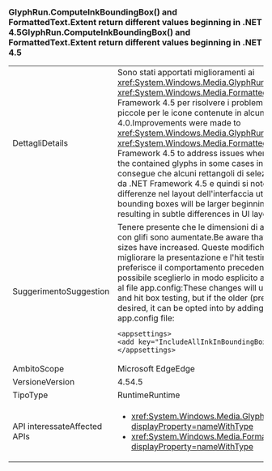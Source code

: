 ### <a name="glyphruncomputeinkboundingbox-and-formattedtextextent-return-different-values-beginning-in-net-45"></a><span data-ttu-id="1de0a-101">GlyphRun.ComputeInkBoundingBox() and FormattedText.Extent return different values beginning in .NET 4.5</span><span class="sxs-lookup"><span data-stu-id="1de0a-101">GlyphRun.ComputeInkBoundingBox() and FormattedText.Extent return different values beginning in .NET 4.5</span></span>

|   |   |
|---|---|
|<span data-ttu-id="1de0a-102">Dettagli</span><span class="sxs-lookup"><span data-stu-id="1de0a-102">Details</span></span>|<span data-ttu-id="1de0a-103">Sono stati apportati miglioramenti ai <xref:System.Windows.Media.GlyphRun.ComputeInkBoundingBox> e <xref:System.Windows.Media.FormattedText.Extent> in .NET Framework 4.5 per risolvere i problemi in cui le finestre sono troppo piccole per le icone contenute in alcuni casi in .NET Framework 4.0.</span><span class="sxs-lookup"><span data-stu-id="1de0a-103">Improvements were made to <xref:System.Windows.Media.GlyphRun.ComputeInkBoundingBox> and <xref:System.Windows.Media.FormattedText.Extent> in the .NET Framework 4.5 to address issues where the boxes were too small for the contained glyphs in some cases in the .NET Framework 4.0.</span></span> <span data-ttu-id="1de0a-104">Ne consegue che alcuni rettangoli di selezione sono più grandi a partire da .NET Framework 4.5 e quindi si noteranno alcune piccole differenze nel layout dell'interfaccia utente.</span><span class="sxs-lookup"><span data-stu-id="1de0a-104">As a result of this, some bounding boxes will be larger beginning in the .NET Framework 4.5, resulting in subtle differences in UI layout.</span></span>|
|<span data-ttu-id="1de0a-105">Suggerimento</span><span class="sxs-lookup"><span data-stu-id="1de0a-105">Suggestion</span></span>|<span data-ttu-id="1de0a-106">Tenere presente che le dimensioni di alcuni rettangoli di selezione con glifi sono aumentate.</span><span class="sxs-lookup"><span data-stu-id="1de0a-106">Be aware that some glyph bounding box sizes have increased.</span></span> <span data-ttu-id="1de0a-107">Queste modifiche consentiranno in genere di migliorare la presentazione e l'hit testing per i rettangoli, ma se si preferisce il comportamento precedente alla versione .NET 4.5, è possibile sceglierlo in modo esplicito aggiungendo la voce seguente al file app.config:</span><span class="sxs-lookup"><span data-stu-id="1de0a-107">These changes will usually improve presentation and hit box testing, but if the older (pre-.NET 4.5) behavior is desired, it can be opted into by adding the following entry to the app.config file:</span></span><pre><code class="language-xml">&lt;appsettings&gt;&#13;&#10;&lt;add key=&quot;IncludeAllInkInBoundingBox&quot; value=&quot;false&quot;&gt;&#13;&#10;&lt;/appsettings&gt;&#13;&#10;</code></pre>|
|<span data-ttu-id="1de0a-108">Ambito</span><span class="sxs-lookup"><span data-stu-id="1de0a-108">Scope</span></span>|<span data-ttu-id="1de0a-109">Microsoft Edge</span><span class="sxs-lookup"><span data-stu-id="1de0a-109">Edge</span></span>|
|<span data-ttu-id="1de0a-110">Versione</span><span class="sxs-lookup"><span data-stu-id="1de0a-110">Version</span></span>|<span data-ttu-id="1de0a-111">4.5</span><span class="sxs-lookup"><span data-stu-id="1de0a-111">4.5</span></span>|
|<span data-ttu-id="1de0a-112">Tipo</span><span class="sxs-lookup"><span data-stu-id="1de0a-112">Type</span></span>|<span data-ttu-id="1de0a-113">Runtime</span><span class="sxs-lookup"><span data-stu-id="1de0a-113">Runtime</span></span>|
|<span data-ttu-id="1de0a-114">API interessate</span><span class="sxs-lookup"><span data-stu-id="1de0a-114">Affected APIs</span></span>|<ul><li><xref:System.Windows.Media.GlyphRun.ComputeInkBoundingBox?displayProperty=nameWithType></li><li><xref:System.Windows.Media.FormattedText.Extent?displayProperty=nameWithType></li></ul>|

